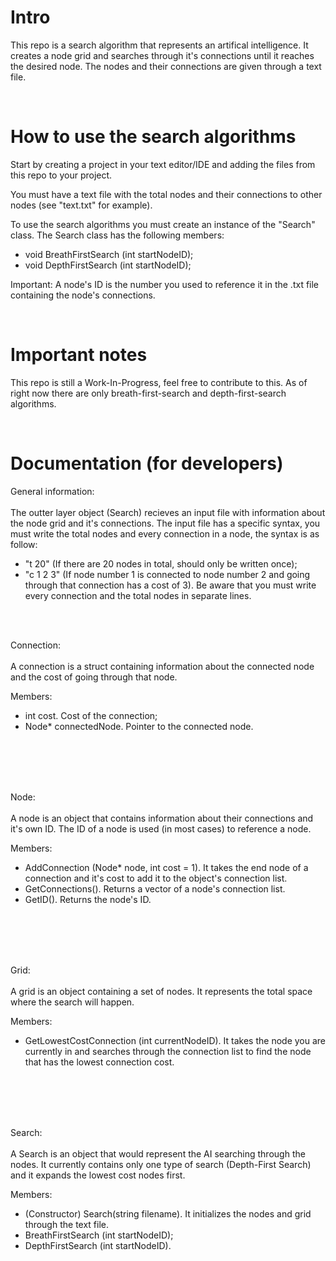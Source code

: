 # Intro
 This repo is a search algorithm that represents an artifical intelligence. It creates a node grid and searches through it's connections until it reaches the desired node.
 The nodes and their connections are given through a text file.
 
 <br>
 
# How to use the search algorithms
 Start by creating a project in your text editor/IDE and adding the files from this repo to your project.
 
 You must have a text file with the total nodes and their connections to other nodes (see "text.txt" for example).
 
 To use the search algorithms you must create an instance of the "Search" class. The Search class has the following members:
  - void BreathFirstSearch (int startNodeID);
  - void DepthFirstSearch (int startNodeID);
  
 Important: A node's ID is the number you used to reference it in the .txt file containing the node's connections.
 
 <br>
 
# Important notes
 This repo is still a Work-In-Progress, feel free to contribute to this.
 As of right now there are only breath-first-search and depth-first-search algorithms.
 
 <br>
 
# Documentation (for developers)
 General information: <br></br>
  The outter layer object (Search) recieves an input file with information about the node grid and it's connections. The input file has a specific syntax, you must write the total nodes and every connection in a node, the syntax is as follow:
   - "t 20" (If there are 20 nodes in total, should only be written once);
   - "c 1 2 3" (If node number 1 is connected to node number 2 and going through that connection has a cost of 3).
  Be aware that you must write every connection and the total nodes in separate lines.
 
  <br></br>
  
 Connection: <br></br>
  A connection is a struct containing information about the connected node and the cost of going through that node.
   
  Members: <br>
   
   - int cost. Cost of the connection;
   - Node* connectedNode. Pointer to the connected node.
  
  <br></br>
  <br></br>
  
 Node: <br></br>
  A node is an object that contains information about their connections and it's own ID. The ID of a node is used (in most cases) to reference a node.
  
  Members: <br>
  
   - AddConnection (Node* node, int cost = 1). It takes the end node of a connection and it's cost to add it to the object's connection list.
   - GetConnections(). Returns a vector of a node's connection list.
   - GetID(). Returns the node's ID.

<br></br>
<br></br>

 Grid: <br></br>
  A grid is an object containing a set of nodes. It represents the total space where the search will happen.

Members: <br>

   - GetLowestCostConnection (int currentNodeID). It takes the node you are currently in and searches through the connection list to find the node that has the lowest connection cost.

<br></br>
<br></br>

Search: <br></br>
  A Search is an object that would represent the AI searching through the nodes. It currently contains only one type of search (Depth-First Search) and it expands the lowest cost nodes first.

 Members: <br>
 
  - (Constructor) Search(string filename). It initializes the nodes and grid through the text file.
  - BreathFirstSearch (int startNodeID);
  - DepthFirstSearch (int startNodeID).
